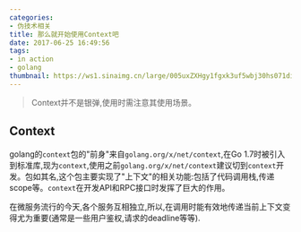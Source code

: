 ```yaml
---
categories:
- 伪技术相关
title: 那么就开始使用Context吧
date: 2017-06-25 16:49:56
tags:
- in action
- golang
thumbnail: https://ws1.sinaimg.cn/large/005uxZXHgy1fgxk3uf5wbj30hs071dia.jpg
---
```


> Context并不是银弹,使用时需注意其使用场景。

## Context

golang的`context`包的"前身"来自`golang.org/x/net/context`,在Go 1.7时被引入到标准库,现为`context`,使用之前`golang.org/x/net/context`建议切到`context`开发。包如其名,这个包主要实现了"上下文"的相关功能:包括了代码调用栈,传递scope等。`context`在开发API和RPC接口时发挥了巨大的作用。

在微服务流行的今天,各个服务互相独立,所以,在调用时能有效地传递当前上下文变得尤为重要(通常是一些用户鉴权,请求的deadline等等).
